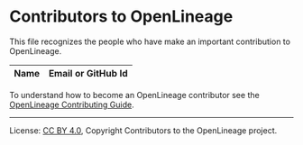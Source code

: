 <!-- Copyright 2018-2022 contributors to the OpenLineage project -->

<!-- SPDX-License-Identifier: Apache-2.0 -->

<!-- SPDX-License-Identifier: CC-BY-4.0 -->
<!-- Copyright Contributors to the OpenLineage. -->

# Contributors to OpenLineage


This file recognizes the people who have make an important contribution to OpenLineage.

| Name           | Email or GitHub Id |
| -------------- | -----------------



To understand how to become an OpenLineage contributor see the [OpenLineage Contributing Guide](CONTRIBUTING.md).

----
License: [CC BY 4.0](https://creativecommons.org/licenses/by/4.0/),
Copyright Contributors to the OpenLineage project.
